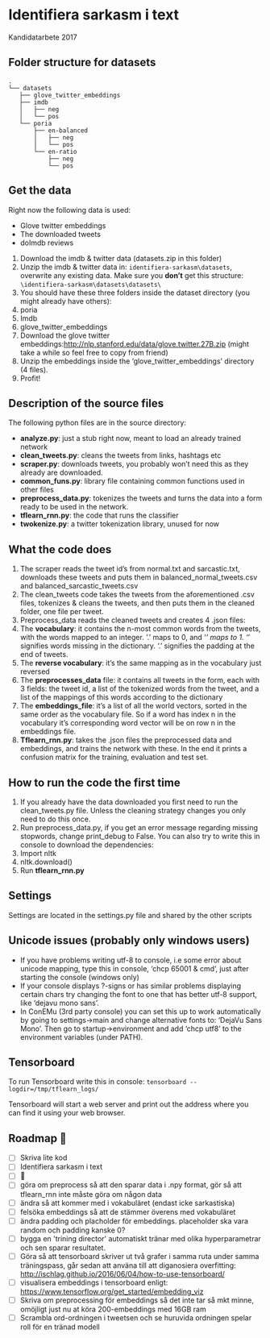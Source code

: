 # Identifiera sarkasm i text
Kandidatarbete 2017

## Folder structure for datasets
```
.
└── datasets
   ├── glove_twitter_embeddings
   ├── imdb
   │   ├── neg
   │   └── pos
   └── poria
       ├── en-balanced
       │   ├── neg
       │   └── pos
       └── en-ratio
           ├── neg
           └── pos
```

## Get the data

Right now the following data is used:
- Glove twitter embeddings
- The downloaded tweets
- doImdb reviews


1. Download the imdb & twitter data (datasets.zip in this folder)
2. Unzip the imdb & twitter data in: `identifiera-sarkasm\datasets`, overwrite any existing data. Make sure you **don’t** get this structure: `\identifiera-sarkasm\datasets\datasets\`
3. You should have these three folders inside the dataset directory (you might already have others):
  1. poria
  2. Imdb
  3. glove_twitter_embeddings
4. Download the glove twitter embeddings:http://nlp.stanford.edu/data/glove.twitter.27B.zip (might take a while so feel free to copy from friend)
5. Unzip the embeddings inside the ‘glove_twitter_embeddings’ directory (4 files).
6. Profit!

## Description of the source files
The following python files are in the source directory:

* **analyze.py**: just a stub right now, meant to load an already trained network
* **clean_tweets.py**: cleans the tweets from links, hashtags etc
* **scraper.py**: downloads tweets, you probably won’t need this as they already are downloaded.
* **common_funs.py**: library file containing common functions used in other files
* **preprocess_data.py**: tokenizes the tweets and turns the data into a form ready to be used in the network.
* **tflearn_rnn.py**: the code that runs the classifier
* **twokenize.py**: a twitter tokenization library, unused for now
## What the code does

1. The scraper reads the tweet id’s from normal.txt and sarcastic.txt, downloads these tweets and puts them in balanced_normal_tweets.csv and balanced_sarcastic_tweets.csv
2. The clean_tweets code takes the tweets from the aforementioned .csv files, tokenizes & cleans the tweets, and then puts them in the cleaned folder, one file per tweet.
3. Preprocess_data reads the cleaned tweets and creates 4 .json files:
  1. The **vocabulary**: it contains the n-most common words from the tweets, with the words mapped to an integer. ‘.’ maps to 0, and ‘_’ maps to 1. ‘_’ signifies words missing in the dictionary. ‘.’ signifies the padding at the end of tweets.
  2. The **reverse vocabulary**: it’s the same mapping as in the vocabulary just reversed
  3. The **preprocesses_data** file: it contains all tweets in the form, each with 3 fields: the tweet id, a list of the tokenized words from the tweet, and a list of the mappings of this words according to the dictionary
  4. The **embeddings_file**: it’s a list of all the world vectors, sorted in the same order as the vocabulary file. So if a word has index n in the vocabulary it’s corresponding word vector will be on row n in the embeddings file.
4. **Tflearn_rnn.py**: takes the .json files the preprocessed data and embeddings, and trains the network with these. In the end it prints a confusion matrix for the training, evaluation and test set.

## How to run the code the first time
1. If you already have the data downloaded you first need to run the clean_tweets.py file. Unless the cleaning strategy changes you only need to do this once.
2. Run preprocess_data.py, if you get an error message regarding missing stopwords, change print_debug to False. You can also try to write this in console to download the dependencies:
  1. Import nltk
  2. nltk.download()
3. Run **tflearn_rnn.py**

## Settings
Settings are located in the settings.py file and shared by the other scripts

## Unicode issues (probably only windows users)
* If you have problems writing utf-8 to console, i.e some error about unicode mapping, type this in console, ‘chcp 65001 & cmd’, just after starting the console (windows only)
* If your console displays ?-signs or has similar problems displaying certain chars try changing the font to one that has better utf-8 support, like ‘dejavu mono sans’.
* In ConEMu (3rd party console) you can set this up to work automatically by going to settings->main and change alternative fonts to: ‘DejaVu Sans Mono’. Then go to startup->environment and add ‘chcp utf8’ to the environment variables (under PATH).

## Tensorboard
To run Tensorboard write this in console: `tensorboard --logdir=/tmp/tflearn_logs/`

Tensorboard will start a web server and print out the address where you can find it using your web browser.

## Roadmap 🚞
- [ ] Skriva lite kod
- [ ] Identifiera sarkasm i text
- [ ] 🍺
- [ ] göra om preprocess så att den sparar data i .npy format, gör så att 
        tflearn_rnn inte måste göra om någon data
- [ ] ändra så att <hashtag> kommer med i vokabuläret (endast icke sarkastiska) 
- [ ] felsöka embeddings så att de stämmer överens med vokabuläret 
- [ ] ändra padding och placholder för embeddings. placeholder ska vara 
        random och padding kanske 0?
- [ ] bygga en 'trining director' automatiskt tränar med olika hyperparametrar
        och sen sparar resultatet.
- [ ] Göra så att tensorboard skriver ut två grafer i samma ruta under samma
        träningspass, går sedan att använa till att diganosiera overfitting:
          http://ischlag.github.io/2016/06/04/how-to-use-tensorboard/
- [ ] visualisera embeddings i tensorboard enligt: 
        https://www.tensorflow.org/get_started/embedding_viz
- [ ] Skriva om preprocessing för embeddings så det inte tar så mkt minne,
        omöjligt just nu at köra 200-embeddings med 16GB ram
- [ ] Scrambla ord-ordningen i tweetsen och se huruvida ordningen spelar roll för en tränad modell
